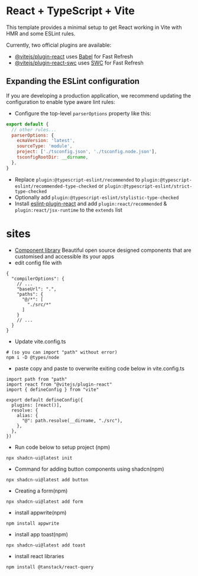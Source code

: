 # React + TypeScript + Vite

This template provides a minimal setup to get React working in Vite with HMR and some ESLint rules.

Currently, two official plugins are available:

- [@vitejs/plugin-react](https://github.com/vitejs/vite-plugin-react/blob/main/packages/plugin-react/README.md) uses [Babel](https://babeljs.io/) for Fast Refresh
- [@vitejs/plugin-react-swc](https://github.com/vitejs/vite-plugin-react-swc) uses [SWC](https://swc.rs/) for Fast Refresh

## Expanding the ESLint configuration

If you are developing a production application, we recommend updating the configuration to enable type aware lint rules:

- Configure the top-level `parserOptions` property like this:

```js
export default {
  // other rules...
  parserOptions: {
    ecmaVersion: 'latest',
    sourceType: 'module',
    project: ['./tsconfig.json', './tsconfig.node.json'],
    tsconfigRootDir: __dirname,
  },
}
```

- Replace `plugin:@typescript-eslint/recommended` to `plugin:@typescript-eslint/recommended-type-checked` or `plugin:@typescript-eslint/strict-type-checked`
- Optionally add `plugin:@typescript-eslint/stylistic-type-checked`
- Install [eslint-plugin-react](https://github.com/jsx-eslint/eslint-plugin-react) and add `plugin:react/recommended` & `plugin:react/jsx-runtime` to the `extends` list

# sites 
- [Component library](ui.shadcn.com) Beautiful open source designed components that are customised and accessible its your apps  
- edit config file with 
```
{
  "compilerOptions": {
    // ...
    "baseUrl": ".",
    "paths": {
      "@/*": [
        "./src/*"
      ]
    }
    // ...
  }
}
```
- Update vite.config.ts
```
# (so you can import "path" without error)
npm i -D @types/node

```
- paste copy and paste to overwrite exiting code below in vite.config.ts
```
import path from "path"
import react from "@vitejs/plugin-react"
import { defineConfig } from "vite"

export default defineConfig({
  plugins: [react()],
  resolve: {
    alias: {
      "@": path.resolve(__dirname, "./src"),
    },
  },
})
```
- Run code below to setup project (npm)
```
npx shadcn-ui@latest init
```
- Command for adding button components using shadcn(npm)
```
npx shadcn-ui@latest add button
```
- Creating a form(npm)
```
npx shadcn-ui@latest add form
```
- install appwrite(npm)
```
npm install appwrite
```
- install app toast(npm)
```
npx shadcn-ui@latest add toast
```
- install react libraries 
```
npm install @tanstack/react-query
```